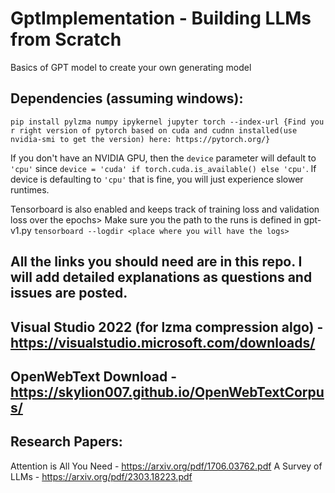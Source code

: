 # GptImplementation - Building LLMs from Scratch
Basics of GPT model to create your own generating model

## Dependencies (assuming windows): 
`pip install pylzma numpy ipykernel jupyter torch --index-url {Find you r right version of pytorch based on cuda and cudnn installed(use nvidia-smi to get the version) here: https://pytorch.org/}`

If you don't have an NVIDIA GPU, then the `device` parameter will default to `'cpu'` since `device = 'cuda' if torch.cuda.is_available() else 'cpu'`. If device is defaulting to `'cpu'` that is fine, you will just experience slower runtimes.

Tensorboard is also enabled and keeps track of training  loss and validation loss over the epochs> Make sure you the path to the runs is defined in gpt-v1.py
`tensorboard --logdir <place where you will have the logs>`

## All the links you should need are in this repo. I will add detailed explanations as questions and issues are posted.

## Visual Studio 2022 (for lzma compression algo) - https://visualstudio.microsoft.com/downloads/

## OpenWebText Download - https://skylion007.github.io/OpenWebTextCorpus/

## Research Papers:
Attention is All You Need - https://arxiv.org/pdf/1706.03762.pdf
A Survey of LLMs - https://arxiv.org/pdf/2303.18223.pdf